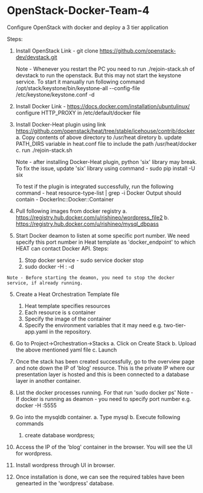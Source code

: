 OpenStack-Docker-Team-4
=======================

Configure OpenStack with docker and deploy a 3 tier application

Steps:
  1.  Install OpenStack
      Link - git clone https://github.com/openstack-dev/devstack.git 

      Note - Whenever you restart the PC you need to run ./rejoin-stack.sh of devstack to run the openstack. But this may not start the keystone service. To start it manually run following command
      /opt/stack/keystone/bin/keystone-all --config-file /etc/keystone/keystone.conf -d
  
  2.  Install Docker
      Link - https://docs.docker.com/installation/ubuntulinux/ 
      configure HTTP_PROXY in /etc/default/docker file
  
  3.  Install Docker-Heat plugin using link https://github.com/openstack/heat/tree/stable/icehouse/contrib/docker 
      a. Copy contents of above directory to /usr/heat diretory
      b. update PATH_DIRS variable in heat.conf file to include the path /usr/heat/docker
      c. run ./rejoin-stack.sh      

      Note - after installing Docker-Heat plugin, python 'six' library may break. To fix the issue, update 'six' library using command - sudo pip install -U six
      
      To test if the plugin is integrated successfully, run the following command -
      heat resource-type-list | grep -i Docker
      Output should contain - DockerInc::Docker::Container

  4.  Pull following images from docker registry 
      a. https://registry.hub.docker.com/u/rishineo/wordpress_file2
      b. https://registry.hub.docker.com/u/rishineo/mysql_dbpass
      
  4. Start Docker deamon to listen at some specific port number. We need specify this port number in Heat template as 'docker_endpoint' to which HEAT can contact Docker API.
     Steps:
      1. Stop docker service - sudo service docker stop
      2. sudo docker -H :<port> -d
      
    Note - Before starting the deamon, you need to stop the docker service, if already running.
  
  5. Create a Heat Orchestration Template file 
     1. Heat template specifies resources
     2. Each resource is s container
     3. Specify the image of the container
     4. Specify the environment variables that it may need
     e.g. two-tier-app.yaml in the repository. 
  
  6. Go to Project->Orchestration->Stacks
      a. Click on Create Stack
      b. Upload the above mentioned yaml file
      c. Launch

  7. Once the stack has been created successfully, go to the overview page and note down the IP of 'blog' resource.
      This is the private IP where our presentation layer is hosted and this is been connected to a database layer in another container.
      
  8. List the docker processes running. For that run 'sudo docker ps'
     Note - If docker is running as deamon - you need to specify port number e.g. docker -H :5555 <command>
  
  9. Go into the mysqldb container.
      a. Type mysql
      b. Execute following commands
        1. create database wordpress;
  
  10. Access the IP of the 'blog' container in the browser. You will see the UI for wordpress.
  
  11. Install wordpress through UI in browser.
  
  12. Once installation is done, we can see the required tables have been genearted in the 'wordpress' database. 
  
